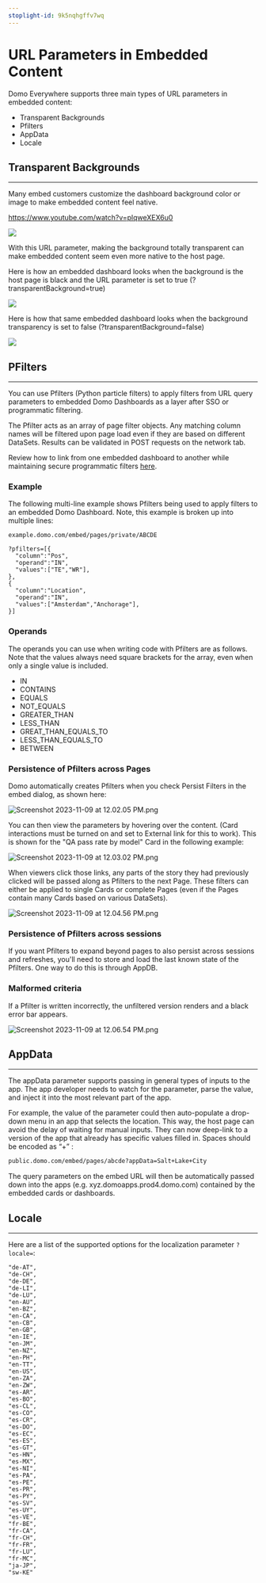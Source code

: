 ```yaml
---
stoplight-id: 9k5nqhgffv7wq
---
```


# URL Parameters in Embedded Content

Domo Everywhere supports three main types of URL parameters in embedded content: 

<ul>
	<li>Transparent Backgrounds </li>
	<li>Pfilters </li>
	<li>AppData </li>
  <li>Locale</li>
</ul>

## Transparent Backgrounds
---
Many embed customers customize the dashboard background color or image to make embedded content feel native. 

https://www.youtube.com/watch?v=plqweXEX6u0


<img src="https://web-assets.domo.com/blog/wp-content/uploads/2022/08/URLParameters1-1.png" />

With this URL parameter, making the background totally transparent can make embedded content seem even more native to the host page. 

Here is how an embedded dashboard looks when the background is the host page is black and the URL parameter is set to true (?transparentBackground=true) 

<img src="https://web-assets.domo.com/blog/wp-content/uploads/2022/08/URLParameters2.png" />


Here is how that same embedded dashboard looks when the background transparency is set to false (?transparentBackground=false)

<img src="https://web-assets.domo.com/blog/wp-content/uploads/2022/08/URLParameters3.png" />

## PFilters
---

You can use Pfilters (Python particle filters) to apply filters from URL query parameters to embedded Domo Dashboards as a layer after SSO or programmatic filtering. 

The Pfilter acts as an array of page filter objects. Any matching column names will be filtered upon page load even if they are based on different DataSets. Results can be validated in POST requests on the network tab.  

Review how to link from one embedded dashboard to another while maintaining secure programmatic filters [here](1yafxad1u8azv-programmatic-filtering#linking-across-embedded-dashboards-while-persisting-programmatic-filters).

### Example

The following multi-line example shows Pfilters being used to apply filters to an embedded Domo Dashboard. Note, this example is broken up into multiple lines: 

```url
example.domo.com/embed/pages/private/ABCDE 

?pfilters=[{ 
  "column":"Pos", 
  "operand":"IN", 
  "values":["TE","WR"], 
}, 
{ 
  "column":"Location", 
  "operand":"IN", 
  "values":["Amsterdam","Anchorage"], 
}] 
```

### Operands

The operands you can use when writing code with Pfilters are as follows. Note that the values always need square brackets for the array, even when only a single value is included.   
- IN 
- CONTAINS 
- EQUALS 
- NOT_EQUALS 
- GREATER_THAN 
- LESS_THAN 
- GREAT_THAN_EQUALS_TO 
- LESS_THAN_EQUALS_TO 
- BETWEEN 


### Persistence of Pfilters across Pages 

Domo automatically creates Pfilters when you check Persist Filters in the embed dialog, as shown here:

![Screenshot 2023-11-09 at 12.02.05 PM.png](<../../../assets/images/Screenshot 2023-11-09 at 12.02.05 PM.png>)

You can then view the parameters by hovering over the content. (Card interactions must be turned on and set to External link for this to work). This is shown for the "QA pass rate by model" Card in the following example:


![Screenshot 2023-11-09 at 12.03.02 PM.png](<../../../assets/images/Screenshot 2023-11-09 at 12.03.02 PM.png>)

When viewers click those links, any parts of the story they had previously clicked will be passed along as Pfilters to the next Page. These filters can either be applied to single Cards or complete Pages (even if the Pages contain many Cards based on various DataSets). 

![Screenshot 2023-11-09 at 12.04.56 PM.png](<../../../assets/images/Screenshot 2023-11-09 at 12.04.56 PM.png>)

### Persistence of Pfilters across sessions 

If you want Pfilters to expand beyond pages to also persist across sessions and refreshes, you'll need to store and load the last known state of the Pfilters. One way to do this is through AppDB.  

### Malformed criteria 

If a Pfilter is written incorrectly, the unfiltered version renders and a black error bar appears. 

![Screenshot 2023-11-09 at 12.06.54 PM.png](<../../../assets/images/Screenshot 2023-11-09 at 12.06.54 PM.png>)



## AppData
---
The appData parameter supports passing in general types of inputs to the app. The app developer needs to watch for the parameter, parse the value, and inject it into the most relevant part of the app. 
 
For example, the value of the parameter could then auto-populate a drop-down menu in an app that selects the location. This way, the host page can avoid the delay of waiting for manual inputs. They can now deep-link to a version of the app that already has specific values filled in. Spaces should be encoded as “+” :

```html
public.domo.com/embed/pages/abcde?appData=Salt+Lake+City
```
The query parameters on the embed URL will then be automatically passed down into the apps (e.g. xyz.domoapps.prod4.domo.com) contained by the embedded cards or dashboards. 


## Locale
---

Here are a list of the supported options for the localization parameter `?locale=`:

```text
"de-AT",
"de-CH",
"de-DE",
"de-LI",
"de-LU",
"en-AU",
"en-BZ",
"en-CA",
"en-CB",
"en-GB",
"en-IE",
"en-JM",
"en-NZ",
"en-PH",
"en-TT",
"en-US",
"en-ZA",
"en-ZW",
"es-AR",
"es-BO",
"es-CL",
"es-CO",
"es-CR",
"es-DO",
"es-EC",
"es-ES",
"es-GT",
"es-HN",
"es-MX",
"es-NI",
"es-PA",
"es-PE",
"es-PR",
"es-PY",
"es-SV",
"es-UY",
"es-VE",
"fr-BE",
"fr-CA",
"fr-CH",
"fr-FR",
"fr-LU",
"fr-MC",
"ja-JP",
"sw-KE"
```



